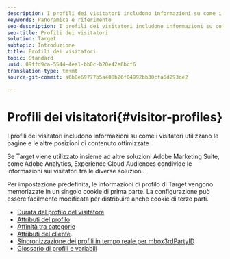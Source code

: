```yaml
---
description: I profili dei visitatori includono informazioni su come i visitatori utilizzano le pagine e le altre posizioni di contenuto ottimizzate
keywords: Panoramica e riferimento
seo-description: I profili dei visitatori includono informazioni su come i visitatori utilizzano le pagine e le altre posizioni di contenuto ottimizzate
seo-title: Profili dei visitatori
solution: Target
subtopic: Introduzione
title: Profili dei visitatori
topic: Standard
uuid: 09ffd9ca-5544-4ea1-bb0c-b20e42e6bcf6
translation-type: tm+mt
source-git-commit: a6b0e69777b5a408b26f04992bb30cfa6d293de2

---
```



# Profili dei visitatori{#visitor-profiles}

I profili dei visitatori includono informazioni su come i visitatori utilizzano le pagine e le altre posizioni di contenuto ottimizzate

Se Target viene utilizzato insieme ad altre soluzioni Adobe Marketing Suite, come Adobe Analytics, Experience Cloud Audiences condivide le informazioni sui visitatori tra le diverse soluzioni.

Per impostazione predefinita, le informazioni di profilo di Target vengono memorizzate in un singolo cookie di prima parte. La configurazione può essere facilmente modificata per distribuire anche cookie di terze parti.

- [Durata del profilo del visitatore](visitor-profile-lifetime.md)
- [Attributi del profilo](profile-parameters.md)
- [Affinità tra categorie](category-affinity.md)
- [Attributi del cliente](working-with-customer-attributes.md).
- [Sincronizzazione dei profili in tempo reale per mbox3rdPartyID](3rd-party-id.md)
- [Glossario di profili e variabili](variables-profiles-parameters-methods.md)
